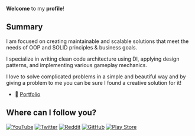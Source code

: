 **Welcome** to my **profile**!

## Summary
I am focused on creating maintainable and scalable solutions that meet the needs of OOP and SOLID principles & business goals. 

I specialize in writing clean code architecture using DI, applying design patterns, and implementing various gameplay mechanics.
 
I love to solve complicated problems in a simple and beautiful way and by giving a problem to me you can be sure I found a creative solution for it!

- 🎨 [Portfolio](https://yahorpaulovich.github.io/Portfolio.github.io/)

## Where can I follow you?

[![YouTube](https://img.shields.io/badge/Youtube-%23FF0000.svg?style=for-the-badge&logo=YouTube&logoColor=white)](https://www.youtube.com/channel/UCQwXDRRsqtHEM3eggsyIQHA) [![Twitter](https://img.shields.io/badge/Twitter-%231DA1F2.svg?style=for-the-badge&logo=Twitter&logoColor=white)](https://twitter.com/yahorpaulovich) [![Reddit](https://img.shields.io/badge/Reddit-%23FF4500.svg?style=for-the-badge&logo=Reddit&logoColor=white)](https://www.reddit.com/user/yahorpaulovich/) [![GitHub](https://img.shields.io/badge/github-%23121011.svg?style=for-the-badge&logo=github&logoColor=white)](https://github.com/YahorPaulovich) [![Play Store](https://img.shields.io/badge/Google_Play-414141?style=for-the-badge&logo=google-play&logoColor=white)](https://play.google.com/store/apps/dev?id=6547455350005721471)
